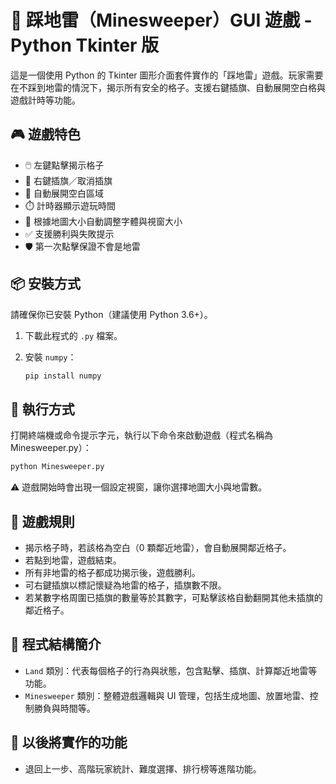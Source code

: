 # 🧨 踩地雷（Minesweeper）GUI 遊戲 - Python Tkinter 版

這是一個使用 Python 的 Tkinter 圖形介面套件實作的「踩地雷」遊戲。玩家需要在不踩到地雷的情況下，揭示所有安全的格子。支援右鍵插旗、自動展開空白格與遊戲計時等功能。

## 🎮 遊戲特色

* 🖱️ 左鍵點擊揭示格子
* 🚩 右鍵插旗／取消插旗
* 🤖 自動展開空白區域
* ⏱️ 計時器顯示遊玩時間
* 🎨 根據地圖大小自動調整字體與視窗大小
* ✅ 支援勝利與失敗提示
* 🛡️ 第一次點擊保證不會是地雷

## 📦 安裝方式

請確保你已安裝 Python（建議使用 Python 3.6+）。

1. 下載此程式的 `.py` 檔案。
2. 安裝 `numpy`：

   ```bash
   pip install numpy
   ```

## 🚀 執行方式

打開終端機或命令提示字元，執行以下命令來啟動遊戲（程式名稱為 Minesweeper.py）：

```bash
python Minesweeper.py
```

⚠️ 遊戲開始時會出現一個設定視窗，讓你選擇地圖大小與地雷數。


## 🎯 遊戲規則

* 揭示格子時，若該格為空白（0 顆鄰近地雷），會自動展開鄰近格子。
* 若點到地雷，遊戲結束。
* 所有非地雷的格子都成功揭示後，遊戲勝利。
* 可右鍵插旗以標記懷疑為地雷的格子，插旗數不限。
* 若某數字格周圍已插旗的數量等於其數字，可點擊該格自動翻開其他未插旗的鄰近格子。

## 📁 程式結構簡介

* `Land` 類別：代表每個格子的行為與狀態，包含點擊、插旗、計算鄰近地雷等功能。
* `Minesweeper` 類別：整體遊戲邏輯與 UI 管理，包括生成地圖、放置地雷、控制勝負與時間等。

## 📝 以後將實作的功能

* 退回上一步、高階玩家統計、難度選擇、排行榜等進階功能。